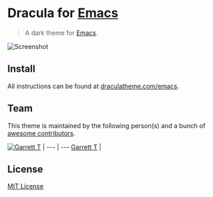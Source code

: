 # Dracula for [Emacs](https://www.gnu.org/software/emacs/)

> A dark theme for [Emacs](https://www.gnu.org/software/emacs/).

![Screenshot](https://draculatheme.com/assets/img/screenshots/emacs.png)

## Install

All instructions can be found at [draculatheme.com/emacs](https://draculatheme.com/emacs).

## Team

This theme is maintained by the following person(s) and a bunch of [awesome contributors](https://github.com/dracula/emacs/graphs/contributors).

[![Garrett T](https://avatars3.githubusercontent.com/u/1043908?v=3&s=70)](https://github.com/film42) |
--- | ---
[Garrett T](https://github.com/film42) |

## License

[MIT License](./LICENSE)
